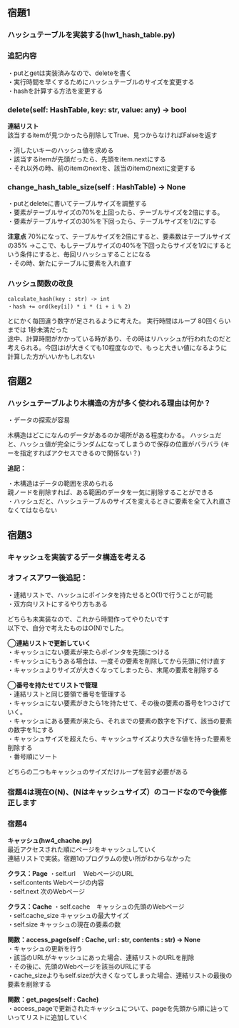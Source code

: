 ## 宿題1

### ハッシュテーブルを実装する(hw1_hash_table.py)

### 追記内容

・putとgetは実装済みなので、deleteを書く<br>
・実行時間を早くするためにハッシュテーブルのサイズを変更する<br>
・hashを計算する方法を変更する<br>

### delete(self: HashTable, key: str, value: any) -> bool
**連結リスト**  
該当するitemが見つかったら削除してTrue、見つからなければFalseを返す

・消したいキーのハッシュ値を求める  
・該当するitemが先頭だったら、先頭をitem.nextにする  
・それ以外の時、前のitemのnextを、該当のitemのnextに変更する  

### change_hash_table_size(self : HashTable) -> None

・putとdeleteに書いてテーブルサイズを調整する  
・要素がテーブルサイズの70%を上回ったら、テーブルサイズを2倍にする。  
・要素がテーブルサイズの30%を下回ったら、テーブルサイズを1/2にする  

**注意点**
70%になって、テーブルサイズを2倍にすると、要素数はテーブルサイズの35%
→ここで、もしテーブルサイズの40%を下回ったらサイズを1/2にするという条件にすると、毎回リハッシュすることになる  
・その時、新たにテーブルに要素を入れ直す  
  
### ハッシュ関数の改良
  
```
calculate_hash(key : str) -> int
・hash += ord(key[i]) * i * (i + i % 2)
```
  
とにかく毎回違う数字が足されるように考えた。
実行時間はループ 80回くらいまでは 1秒未満だった  
途中、計算時間がかかっている時があり、その時はリハッシュが行われたのだと考えられる。今回はiが大きくても10程度なので、もっと大きい値になるように計算した方がいいかもしれない


## 宿題2

### ハッシュテーブルより木構造の方が多く使われる理由は何か？

・データの探索が容易

木構造はどこになんのデータがあるのか場所がある程度わかる。
ハッシュだと、ハッシュ値が完全にランダムになってしまうので保存の位置がバラバラ
(キーを指定すればアクセスできるので関係ない？)

**追記：**

・木構造はデータの範囲を求められる  
親ノードを削除すれば、ある範囲のデータを一気に削除することができる  
・ハッシュだと、ハッシュテーブルのサイズを変えるときに要素を全て入れ直さなくてはならない

## 宿題3

### キャッシュを実装するデータ構造を考える

### **オフィスアワー後追記：**

・連結リストで、ハッシュにポインタを持たせるとO(1)で行うことが可能  
・双方向リストにするやり方もある

どちらも未実装なので、これから時間作ってやりたいです  
以下で、自分で考えたものはO(N)でした。


  
**◯連結リストで更新していく**  
・キャッシュにない要素が来たらポインタを先頭につける    
・キャッシュにもうある場合は、一度その要素を削除してから先頭に付け直す  
・キャッシュよりサイズが大きくなってしまったら、末尾の要素を削除する  

**◯番号を持たせてリストで管理**  
・連結リストと同じ要領で番号を管理する  
・キャッシュにない要素がきたら1を持たせて、その後の要素の番号を1つさげていく。  
・キャッシュにある要素が来たら、それまでの要素の数字を下げて、該当の要素の数字を1にする  
・キャッシュサイズを超えたら、キャッシュサイズより大きな値を持った要素を削除する  
・番号順にソート  

どちらの二つもキャッシュのサイズだけループを回す必要がある

### 宿題4は現在O(N)、(Nはキャッシュサイズ）のコードなので今後修正します

### 宿題4

**キャッシュ(hw4_chache.py)**   
最近アクセスされた順にページをキャッシュしていく  
連結リストで実装。宿題1のプログラムの使い所がわからなかった  

**クラス：Page** 
・self.url 　WebページのURL  
・self.contents  Webページの内容  
・self.next  次のWebページ  

**クラス：Cache** 
・self.cache　キャッシュの先頭のWebページ  
・self.cache_size キャッシュの最大サイズ  
・self.size キャッシュの現在の要素の数  

**関数：access_page(self : Cache, url : str, contents : str) -> None**  
・キャッシュの更新を行う  
・該当のURLがキャッシュにあった場合、連結リストのURLを削除    
・その後に、先頭のWebページを該当のURLにする    
・cache_sizeよりもself.sizeが大きくなってしまった場合、連結リストの最後の要素を削除する  

**関数：get_pages(self : Cache)**  
・access_pageで更新されたキャッシュについて、pageを先頭から順に辿っていってリストに追加していく
